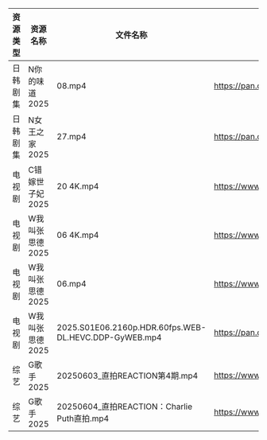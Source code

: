 | 资源类型 | 资源名称       | 文件名称                                                  | 分享链接                                 | 更新时间                |
| ---- | ---------- | ----------------------------------------------------- | ------------------------------------ | ------------------- |
| 日韩剧集 | N你的味道2025  | 08.mp4                                                | https://pan.quark.cn/s/bf7c3999e2a7  | 2025-06-04 10:24:18 |
| 日韩剧集 | N女王之家2025  | 27.mp4                                                | https://pan.quark.cn/s/a85463f38f49  | 2025-06-04 16:24:16 |
| 电视剧  | C错嫁世子妃2025 | 20 4K.mp4                                             | https://www.alipan.com/s/fsFbunEy7wg | 2025-06-04 19:05:18 |
| 电视剧  | W我叫张思德2025 | 06 4K.mp4                                             | https://www.alipan.com/s/K6gKsP3dQ5J | 2025-06-04 10:05:48 |
| 电视剧  | W我叫张思德2025 | 06.mp4                                                | https://www.alipan.com/s/K6gKsP3dQ5J | 2025-06-04 10:05:47 |
| 电视剧  | W我叫张思德2025 | 2025.S01E06.2160p.HDR.60fps.WEB-DL.HEVC.DDP-GyWEB.mp4 | https://pan.quark.cn/s/7094d1f0b265  | 2025-06-04 10:26:24 |
| 综艺   | G歌手2025    | 20250603_直拍REACTION第4期.mp4                            | https://www.alipan.com/s/BnAVvcGrxme | 2025-06-04 19:06:20 |
| 综艺   | G歌手2025    | 20250604_直拍REACTION：Charlie Puth直拍.mp4                | https://www.alipan.com/s/BnAVvcGrxme | 2025-06-04 19:06:20 |

